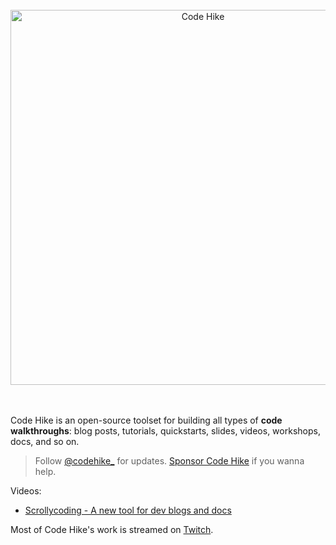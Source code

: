 <div align="center">
<br/>
<a href="https://codehike.org/">
<img alt="Code Hike" src="https://user-images.githubusercontent.com/1911623/84699147-674e6e00-af27-11ea-947a-a9362715f78d.png" width="600" />
</a>
<br/>
</div>
<br/>
<br/>

Code Hike is an open-source toolset for building all types of **code walkthroughs**: blog posts, tutorials, quickstarts, slides, videos, workshops, docs, and so on.

> Follow [@codehike\_](https://twitter.com/codehike_) for updates. [Sponsor Code Hike](https://github.com/sponsors/code-hike) if you wanna help.

Videos:

- [Scrollycoding - A new tool for dev blogs and docs](https://www.youtube.com/watch?v=7O2b7vfk-mo)

Most of Code Hike's work is streamed on [Twitch](https://twitch.tv/pomber__).
